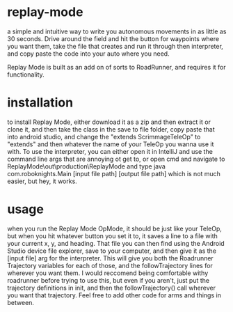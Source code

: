 # replay-mode

a simple and intuitive way to write you autonomous movements in as little as 30 seconds. 
Drive around the field and hit the button for waypoints where you want them, 
take the file that creates and run it through then interpreter, 
and copy paste the code into your auto where you need.

Replay Mode is built as an add on of sorts to RoadRunner, and requires it for functionality.

# installation

to install Replay Mode, either download it as a zip and then extract it or clone it, 
and then take the class in the save to file folder, copy paste that into android studio,
and change the "extends ScrimmageTeleOp" to "extends" and then whatever the name of your TeleOp you wanna use it with.
To use the interpreter, you can either open it in IntelliJ and use the command line args that are annoying ot get to, 
or open cmd and navigate to ReplayMode\out\production\ReplayMode and type
java com.roboknights.Main [input file path] [output file path]
which is not much easier, but hey, it works.

# usage

when you run the Replay Mode OpMode, it should be just like your TeleOp,
but when you hit whatever button you set it to, it saves a line to a file with your current x, y, and heading.
That file you can then find using the Android Studio device file explorer, save to your computer, and then give it as
the [input file] arg for the interpreter. This will give you both the Roadrunner Trajectory variables for each of those,
and the followTrajectory lines for wherever you want them. I would reccomend being comfortable withy roadrunner before trying to use this, but even if you aren't,
just put the trajectory definitions in init, and then the followTrajectory() call wherever you want that trajectory. 
Feel free to add other code for arms and things in between.